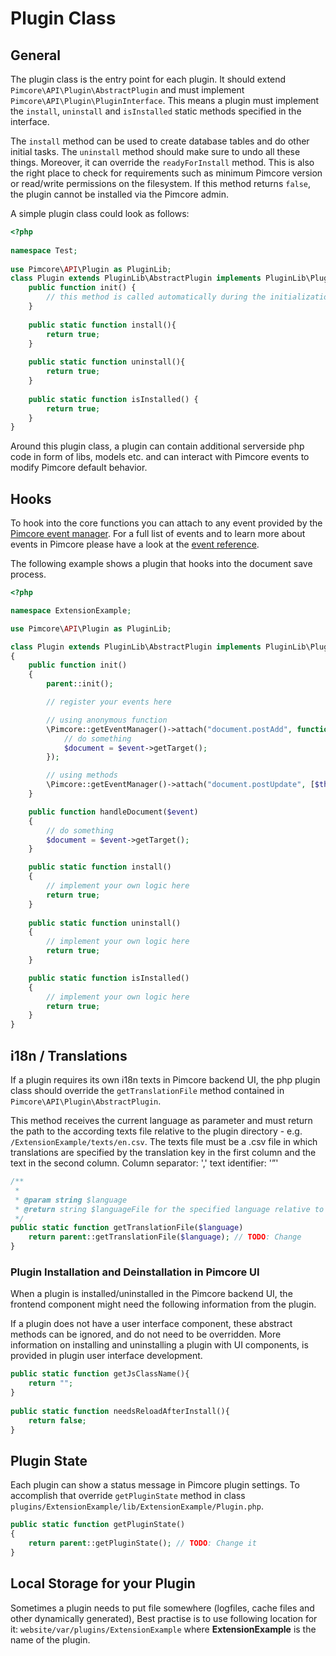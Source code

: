 # Plugin Class

## General
The plugin class is the entry point for each plugin. It should extend `Pimcore\API\Plugin\AbstractPlugin` and must 
implement `Pimcore\API\Plugin\PluginInterface`. This means a plugin must implement the `install`, `uninstall` and 
`isInstalled` static methods specified in the interface.

The `install` method can be used to create database tables and do other initial tasks.
The `uninstall` method should make sure to undo all these things. Moreover, it can override the `readyForInstall` method.
This is also the right place to check for requirements such as minimum Pimcore version or read/write permissions on the filesystem. 
If this method returns `false`, the plugin cannot be installed via the Pimcore admin.


A simple plugin class could look as follows: 
```php
<?php
 
namespace Test;
  
use Pimcore\API\Plugin as PluginLib;
class Plugin extends PluginLib\AbstractPlugin implements PluginLib\PluginInterface {
    public function init() {
        // this method is called automatically during the initialization process of the plugin
    }
     
    public static function install(){
        return true;
    }
     
    public static function uninstall(){
        return true;
    }
    
    public static function isInstalled() {
        return true;
    }
}
```

Around this plugin class, a plugin can contain additional serverside php code in form of libs, models etc. and 
can interact with Pimcore events to modify Pimcore default behavior. 


## Hooks
To hook into the core functions you can attach to any event provided by the [Pimcore event manager](../11_Event_API_and_Event_Manager.md). 
For a full list of events and to learn more about events in Pimcore please have a look at the [event reference](../11_Event_API_and_Event_Manager.md). 

The following example shows a plugin that hooks into the document save process. 

```php
<?php

namespace ExtensionExample;

use Pimcore\API\Plugin as PluginLib;

class Plugin extends PluginLib\AbstractPlugin implements PluginLib\PluginInterface
{
    public function init()
    {
        parent::init();

        // register your events here

        // using anonymous function
        \Pimcore::getEventManager()->attach("document.postAdd", function ($event) {
            // do something
            $document = $event->getTarget();
        });

        // using methods
        \Pimcore::getEventManager()->attach("document.postUpdate", [$this, "handleDocument"]);
    }

    public function handleDocument($event)
    {
        // do something
        $document = $event->getTarget();
    }

    public static function install()
    {
        // implement your own logic here
        return true;
    }
    
    public static function uninstall()
    {
        // implement your own logic here
        return true;
    }

    public static function isInstalled()
    {
        // implement your own logic here
        return true;
    }
}
```


## i18n / Translations

If a plugin requires its own i18n texts in Pimcore backend UI, the php plugin class should override the `getTranslationFile` 
method contained in `Pimcore\API\Plugin\AbstractPlugin`. 

This method receives the current language as parameter and must return the path to the according texts file relative to 
the plugin directory - e.g. `/ExtensionExample/texts/en.csv`. The texts file must be a .csv file in which translations 
are specified by the translation key in the first column and the text in the second column. 
Column separator: ',' text identifier: '”'

```php
/**
 *
 * @param string $language
 * @return string $languageFile for the specified language relative to plugin directory
 */
public static function getTranslationFile($language)
    return parent::getTranslationFile($language); // TODO: Change
}
```


### Plugin Installation and Deinstallation in Pimcore UI
When a plugin is installed/uninstalled in the Pimcore backend UI, the frontend component might need the following information 
from the plugin.

If a plugin does not have a user interface component, these abstract methods can be ignored, and do not need to be overridden. 
More information on installing and uninstalling a plugin with UI components, is provided in plugin user interface development.

```php
public static function getJsClassName(){
    return "";
}
 
public static function needsReloadAfterInstall(){
    return false;
}
```

## Plugin State
Each plugin can show a status message in Pimcore plugin settings. 
To accomplish that override `getPluginState` method in class `plugins/ExtensionExample/lib/ExtensionExample/Plugin.php`.

```php
public static function getPluginState()
{
    return parent::getPluginState(); // TODO: Change it
}
```

## Local Storage for your Plugin
Sometimes a plugin needs to put file somewhere (logfiles, cache files and other dynamically generated),
Best practise is to use following location for it: 
`website/var/plugins/ExtensionExample` where **ExtensionExample** is the name of the plugin.